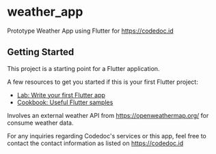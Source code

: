 # weather_app

Prototype Weather App using Flutter for https://codedoc.id

## Getting Started

This project is a starting point for a Flutter application.

A few resources to get you started if this is your first Flutter project:

- [Lab: Write your first Flutter app](https://flutter.dev/docs/get-started/codelab)
- [Cookbook: Useful Flutter samples](https://flutter.dev/docs/cookbook)

Involves an external weather API from https://openweathermap.org/ for consume weather data.

For any inquiries regarding Codedoc's services or this app, feel free to contact the contact information as listed on https://codedoc.id
